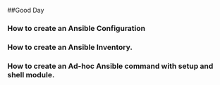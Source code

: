 ##Good Day

### How to create an Ansible Configuration

### How to create an Ansible Inventory.

### How to create an Ad-hoc Ansible command with setup and shell module.

